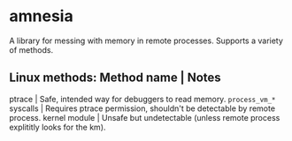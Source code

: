 # amnesia

A library for messing with memory in remote processes.  Supports a variety of
methods.

Linux methods:
Method name             | Notes
-------------------------------------------------------------------------------
ptrace                  | Safe, intended way for debuggers to read memory.
`process_vm_*` syscalls | Requires ptrace permission, shouldn't be detectable by remote process.
kernel module           | Unsafe but undetectable (unless remote process explititly looks for the km).
